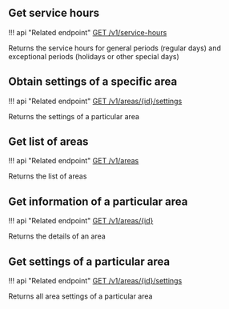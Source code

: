 ## Get service hours

!!! api "Related endpoint"
[GET /v1/service-hours](https://app.swaggerhub.com/apis-docs/Shotl-transportation/maas/1.0.0-draft#/Service%20hours/getServiceHours)

Returns the service hours for general periods (regular days) and exceptional periods (holidays or other special days)

## Obtain settings of a specific area

!!! api "Related endpoint"
[GET /v1/areas/{id}/settings](https://app.swaggerhub.com/apis-docs/Shotl-transportation/maas/1.0.0-draft#/Areas/getAreaSettings)

Returns the settings of a particular area

## Get list of areas

!!! api "Related endpoint"
    [GET /v1/areas](https://app.swaggerhub.com/apis-docs/Shotl-transportation/maas/1.0.0-draft#/Areas/getAreas)

Returns the list of areas

## Get information of a particular area

!!! api "Related endpoint"
    [GET /v1/areas/{id}](https://app.swaggerhub.com/apis-docs/Shotl-transportation/maas/1.0.0-draft#/Areas/getArea)

Returns the details of an area

## Get settings of a particular area

!!! api "Related endpoint"
    [GET /v1/areas/{id}/settings](https://app.swaggerhub.com/apis-docs/Shotl-transportation/maas/1.0.0-draft#/Areas/getAreaSettings)

Returns all area settings of a particular area
